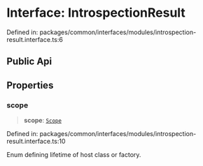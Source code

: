 # Interface: IntrospectionResult

Defined in: packages/common/interfaces/modules/introspection-result.interface.ts:6

## Public Api

## Properties

### scope

> **scope**: [`Scope`](../enumerations/Scope.md)

Defined in: packages/common/interfaces/modules/introspection-result.interface.ts:10

Enum defining lifetime of host class or factory.
